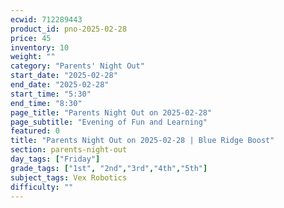 ```yaml
---
ecwid: 712289443
product_id: pno-2025-02-28
price: 45
inventory: 10
weight: ""
category: "Parents' Night Out"
start_date: "2025-02-28"
end_date: "2025-02-28"
start_time: "5:30"
end_time: "8:30"
page_title: "Parents Night Out on 2025-02-28"
page_subtitle: "Evening of Fun and Learning"
featured: 0
title: "Parents Night Out on 2025-02-28 | Blue Ridge Boost"
section: parents-night-out
day_tags: ["Friday"]
grade_tags: ["1st", "2nd","3rd","4th","5th"]
subject_tags: Vex Robotics
difficulty: ""
---
```


